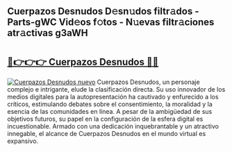 ## Cuerpazos Desnudos D𝚎sn𝚞dos filtr𝚊dos - Parts-gWC Vid𝚎os f𝚘tos - N𝚞evas filtr𝚊ciones atr𝚊ctivas g3aWH

# <h2><a href="http://mb0jxie.tromn.icu/?c=Cuerpazos+Desnudos">🔗👉👉👉 Cuerpazos Desnudos 🔗🔗</a></h2>

[![Cuerpazos Desnudos nuevo](https://i.imgur.com/pEAQMta.gif)](http://mb0jxie.tromn.icu/?c=Cuerpazos+Desnudos)
Cuerpazos Desnudos, un personaje complejo e intrigante, elude la clasificación directa. Su uso innovador de los medios digitales para la autopresentación ha cautivado y enfurecido a los críticos, estimulando debates sobre el consentimiento, la moralidad y la esencia de las comunidades en línea. A pesar de la ambigüedad de sus objetivos futuros, su papel en la configuración de la esfera digital es incuestionable. Armado con una dedicación inquebrantable y un atractivo innegable, el alcance de Cuerpazos Desnudos en el mundo virtual es expansivo.
